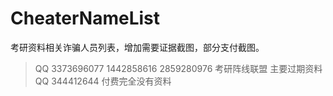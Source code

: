 # CheaterNameList
考研资料相关诈骗人员列表，增加需要证据截图，部分支付截图。
>QQ 3373696077 1442858616 2859280976 考研阵线联盟 主要过期资料
>QQ 344412644 付费完全没有资料
